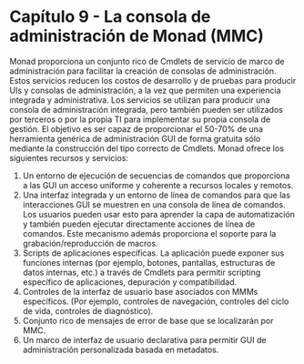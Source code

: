 # Capítulo 9 - La consola de administración de Monad (MMC)
Monad proporciona un conjunto rico de Cmdlets de servicio de marco de administración para facilitar la creación de consolas de administración. Estos servicios reducen los costos de desarrollo y de pruebas para producir UIs y consolas de administración, a la vez que permiten una experiencia integrada y administrativa. Los servicios se utilizan para producir una consola de administración integrada, pero también pueden ser utilizados por terceros o por la propia TI para implementar su propia consola de gestión. El objetivo es ser capaz de proporcionar el 50-70% de una herramienta genérica de administración GUI de forma gratuita sólo mediante la construcción del tipo correcto de Cmdlets. Monad ofrece los siguientes recursos y servicios:

1. Un entorno de ejecución de secuencias de comandos que proporciona a las GUI un acceso uniforme y coherente a recursos locales y remotos.
2. Una interfaz integrada y un entorno de línea de comandos para que las interacciones GUI se muestren en una consola de línea de comandos. Los usuarios pueden usar esto para aprender la capa de automatización y también pueden ejecutar directamente acciones de línea de comandos. Este mecanismo además proporciona el soporte para la grabación/reproducción de macros.
3. Scripts de aplicaciones específicas. La aplicación puede exponer sus funciones internas (por ejemplo, botones, pantallas, estructuras de datos internas, etc.) a través de Cmdlets para permitir scripting específico de aplicaciones, depuración y compatibilidad.
4. Controles de la interfaz de usuario base asociados con MMMs específicos. (Por ejemplo, controles de navegación, controles del ciclo de vida, controles de diagnóstico).
5. Conjunto rico de mensajes de error de base que se localizarán por MMC.
6. Un marco de interfaz de usuario declarativa para permitir GUI de administración personalizada basada en metadatos.
